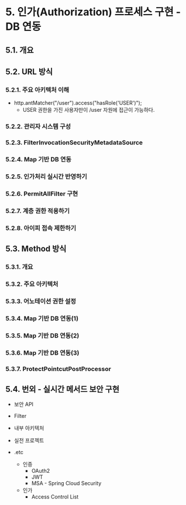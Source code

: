 # 5. 인가(Authorization) 프로세스 구현 - DB 연동

## 5.1. 개요

## 5.2. URL 방식

### 5.2.1. 주요 아키텍처 이해
- http.antMatcher("/user").access("hasRole('USER')");
    - USER 권한을 가진 사용자만이 /user 자원에 접근이 가능하다.

### 5.2.2. 관리자 시스템 구성

### 5.2.3. FilterInvocationSecurityMetadataSource


### 5.2.4. Map 기반 DB 연동

### 5.2.5. 인가처리 실시간 반영하기

### 5.2.6. PermitAllFilter 구현

### 5.2.7. 계층 권한 적용하기

### 5.2.8. 아이피 접속 제한하기

## 5.3. Method 방식

### 5.3.1. 개요

### 5.3.2. 주요 아키텍처

### 5.3.3. 어노테이션 권한 설정

### 5.3.4. Map 기반 DB 연동(1)

### 5.3.5. Map 기반 DB 연동(2)

### 5.3.6. Map 기반 DB 연동(3)

### 5.3.7. ProtectPointcutPostProcessor


## 5.4. 번외 - 실시간 메서드 보안 구현

- 보안 API

- Filter

- 내부 아키텍처

- 실전 프로젝트

- .etc
    - 인증
        - OAuth2
        - JWT
        - MSA - Spring Cloud Security
    - 인가
        - Access Control List
         


